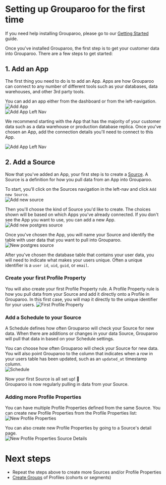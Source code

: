 # Setting up Grouparoo for the first time

If you need help installing Grouparoo, please go to our [Getting Started](https://github.com/grouparoo/grouparoo/blob/master/documents/deployment/getting-started.md) guide.

Once you've installed Grouparoo, the first step is to get your customer data into Grouparoo. There are a few steps to get started:

## 1. Add an App

The first thing you need to do is to add an App. Apps are how Grouparoo can connect to any number of different tools such as your databases, data warehouses, and other 3rd party tools.

You can add an app either from the dashboard or from the left-navigation.  
![Add App](https://raw.githubusercontent.com/grouparoo/grouparoo/master/documents/images/guides/add-app.png)  
![Add App Left Nav](https://raw.githubusercontent.com/grouparoo/grouparoo/master/documents/images/guides/add-app-nav.png)

We recommend starting with the App that has the majority of your customer data such as a data warehouse or production database replica. Once you've chosen an App, add the connection details you'll need to connect to this App.

![Add App Left Nav](https://raw.githubusercontent.com/grouparoo/grouparoo/master/documents/images/guides/add-app-postgres.png)

## 2. Add a Source

Now that you've added an App, your first step is to create a [Source](https://github.com/grouparoo/grouparoo/blob/master/documents/product/concepts.md#sources). A Source is a definition for how you pull data from an App into Grouparoo.

To start, you'll click on the Sources navigation in the left-nav and click `Add new Source`.  
![Add new source](https://raw.githubusercontent.com/grouparoo/grouparoo/master/documents/images/guides/add-new-source.png)

Then you'll choose the kind of Source you'd like to create. The choices shown will be based on which Apps you've already connected. If you don't see the App you want to use, you can add a new App.
![Add new postgres source](https://raw.githubusercontent.com/grouparoo/grouparoo/master/documents/images/guides/add-new-source-choose-app.png)

Once you've chosen the App, you will name your Source and identify the table with user data that you want to pull into Grouparoo.  
![New postgres source](https://raw.githubusercontent.com/grouparoo/grouparoo/master/documents/images/guides/new-source-postgres.png)

After you've chosen the database table that contains your user data, you will need to indicate what makes your users unique. Often a unique identifier is a `user id`, `uid`, `guid`, or `email`.

### Create your first Profile Property

You will also create your first Profile Property rule. A Profile Property rule is how you pull data from your Source and add it directly onto a Profile in Grouparoo. In this first case, you will map it directly to the unique identifier for your users.
![First Profile Property](https://raw.githubusercontent.com/grouparoo/grouparoo/master/documents/images/guides/new-source-bootstrap.png)

### Add a Schedule to your Source

A Schedule defines how often Grouparoo will check your Source for new data. When there are additions or changes in your data Source, Grouparoo will pull that data in based on your Schedule settings.

You can choose how often Grouparoo will check your Source for new data. You will also point Grouparoo to the column that indicates when a row in your users table has been updated, such as an `updated_at` timestamp column.  
![Schedule](https://raw.githubusercontent.com/grouparoo/grouparoo/master/documents/images/guides/new-source-schedule.png)

Now your first Source is all set up! 🎉  
Grouparoo is now regularly pulling in data from your Source.

### Adding more Profile Properties

You can have multiple Profile Properties defined from the same Source. You can create new Profile Properties from the Profile Properties list:  
![New Profile Properties](https://raw.githubusercontent.com/grouparoo/grouparoo/master/documents/images/guides/new-profile-properties.png)

You can also create new Profile Properties by going to a Source's detail page.  
![New Profile Properties Source Details](https://raw.githubusercontent.com/grouparoo/grouparoo/master/documents/images/guides/new-profile-properties-source-detail.png)

# Next steps

- Repeat the steps above to create more Sources and/or Profile Properties
- [Create Groups](https://github.com/grouparoo/grouparoo/blob/master/documents/guides/creating-groups.md) of Profiles (cohorts or segments)
